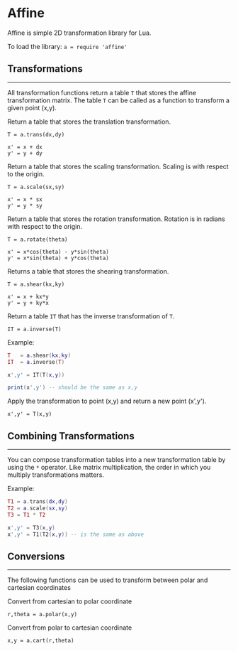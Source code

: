 # Affine

Affine is simple 2D transformation library for Lua.

To load the library: `a = require 'affine'`

## Transformations

---
All transformation functions return a table `T` that stores the affine transformation matrix. The table `T` can be called as a function to transform a given point (x,y).
  
Return a table that stores the translation transformation.

`T = a.trans(dx,dy)`

	x' = x + dx
	y' = y + dy

Return a table that stores the scaling transformation. Scaling is with respect to the origin.

`T = a.scale(sx,sy)`

	x' = x * sx
	y' = y * sy

Return a table that stores the rotation transformation. Rotation is in radians with respect to the origin.

`T = a.rotate(theta)`

	x' = x*cos(theta) - y*sin(theta)
	y' = x*sin(theta) + y*cos(theta)

Returns a table that stores the shearing transformation.

`T = a.shear(kx,ky)`

	x' = x + kx*y
	y' = y + ky*x


Return a table `IT` that has the inverse transformation of `T`.

`IT = a.inverse(T)`

Example:

````lua
T	= a.shear(kx,ky)
IT	= a.inverse(T)

x',y' = IT(T(x,y))

print(x',y') -- should be the same as x,y
````

Apply the transformation to point (x,y) and return a new point (x',y').

`x',y' = T(x,y)`

## Combining Transformations

---
You can compose transformation tables into a new transformation table by using the `*` operator. Like matrix multiplication, the order in which you multiply transformations matters.

Example:

````lua
T1 = a.trans(dx,dy)
T2 = a.scale(sx,sy)
T3 = T1 * T2

x',y' = T3(x,y)
x',y' = T1(T2(x,y)) -- is the same as above
````

## Conversions

---
The following functions can be used to transform between polar and cartesian coordinates

Convert from cartesian to polar coordinate

	r,theta	= a.polar(x,y)

Convert from polar to cartesian coordinate

	x,y = a.cart(r,theta)